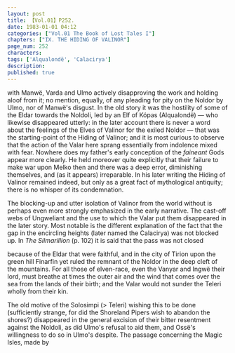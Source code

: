 ```yaml
---
layout: post
title: 【Vol.01】P252.
date: 1983-01-01 04:12
categories: ["Vol.01 The Book of Lost Tales I"]
chapters: ["IX. THE HIDING OF VALINOR"]
page_num: 252
characters: 
tags: ['Alqualondë', 'Calacirya']
description: 
published: true
---
```


<p style="text-indent: 0;">
with Manwë, Varda and Ulmo actively disapproving the work and holding aloof from it; no mention, equally, of any pleading for pity on the Noldor by Ulmo, nor of Manwë's disgust. In the old story it was the hostility of some of the Eldar towards the Noldoli, led by an Elf of Kópas (Alqualondë) — who likewise disappeared utterly: in the later account there is never a word about the feelings of the Elves of Valinor for the exiled Noldor — that was the starting-point of the Hiding of Valinor; and it is most curious to observe that the action of the Valar here sprang essentially from indolence mixed with fear. Nowhere does my father's early conception of the <I>faineant</I> Gods appear more clearly. He held moreover quite explicitly that their failure to make war upon Melko then and there was a deep error, diminishing themselves, and (as it appears) irreparable. In his later writing the Hiding of Valinor remained indeed, but only as a great fact of mythological antiquity; there is no whisper of its condemnation.
</p>

The blocking-up and utter isolation of Valinor from the world without is perhaps even more strongly emphasized in the early narrative. The cast-off webs of Ungweliant and the use to which the Valar put them disappeared in the later story. Most notable is the different explanation of the fact that the gap in the encircling heights (later named the Calacirya) was not blocked up. In <I>The Silmarillion</I> (p. 102) it is said that the pass was not closed

because of the Eldar that were faithful, and in the city of Tirion upon the green hill Finarfin yet ruled the remnant of the Noldor in the deep cleft of the mountains. For all those of elven-race, even the Vanyar and Ingwë their lord, must breathe at times the outer air and the wind that comes over the sea from the lands of their birth; and the Valar would not sunder the Teleri wholly from their kin.

The old motive of the Solosimpi (> Teleri) wishing this to be done (sufficiently strange, for did the Shoreland Pipers wish to abandon the shores?) disappeared in the general excision of their bitter resentment against the Noldoli, as did Ulmo's refusal to aid them, and Ossë's willingness to do so in Ulmo's despite. The passage concerning the Magic Isles, made by

